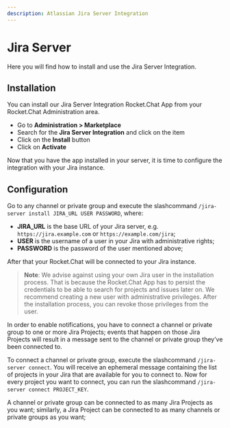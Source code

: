 ```yaml
---
description: Atlassian Jira Server Integration
---
```


# Jira Server

Here you will find how to install and use the Jira Server Integration.

## Installation

You can install our Jira Server Integration Rocket.Chat App from your Rocket.Chat Administration area.

* Go to **Administration &gt; Marketplace**
* Search for the **Jira Server Integration** and click on the item
* Click on the **Install** button
* Click on **Activate**

Now that you have the app installed in your server, it is time to configure the integration with your Jira instance.

## Configuration

Go to any channel or private group and execute the slashcommand `/jira-server install JIRA_URL USER PASSWORD`, where:

* **JIRA\_URL** is the base URL of your Jira server, e.g. `https://jira.example.com` or `https://example.com/jira`;
* **USER** is the username of a user in your Jira with administrative rights;
* **PASSWORD** is the password of the user mentioned above;

After that your Rocket.Chat will be connected to your Jira instance.

> **Note**: We advise against using your own Jira user in the installation process. That is because the Rocket.Chat App has to persist the credentials to be able to search for projects and issues later on. We recommend creating a new user with administrative privileges. After the installation process, you can revoke those privileges from the user.

In order to enable notifications, you have to connect a channel or private group to one or more Jira Projects; events that happen on those Jira Projects will result in a message sent to the channel or private group they’ve been connected to.

To connect a channel or private group, execute the slashcommand `/jira-server connect`. You will receive an ephemeral message containing the list of projects in your Jira that are available for you to connect to. Now for every project you want to connect, you can run the slashcommand `/jira-server connect PROJECT_KEY`.

A channel or private group can be connected to as many Jira Projects as you want; similarly, a Jira Project can be connected to as many channels or private groups as you want;

